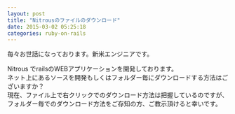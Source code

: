```yaml
---
layout: post
title: "Nitrousのファイルのダウンロード"
date: 2015-03-02 05:25:18
categories: ruby-on-rails
---
```

<p>毎々お世話になっております。新米エンジニアです。</p>

<p>Nitrous でrailsのWEBアプリケーションを開発しております。<br>
ネット上にあるソースを開発もしくはフォルダー毎にダウンロードする方法はございますか？<br>
現在、ファイル上で右クリックでのダウンロード方法は把握しているのですが、フォルダー毎でのダウンロード方法をご存知の方、ご教示頂けると幸いです。</p>
